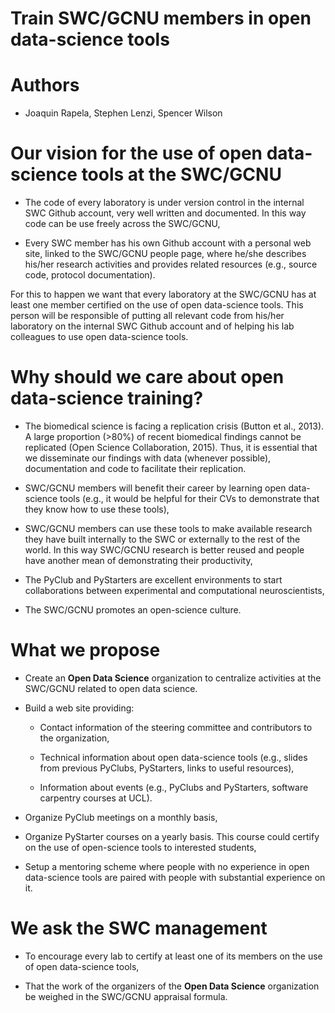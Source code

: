 Train SWC/GCNU members in open data-science tools
=================================================

# Authors

- Joaquin Rapela, Stephen Lenzi, Spencer Wilson

# Our vision for the use of open data-science tools at the SWC/GCNU

- The code of every laboratory is under version control in the internal SWC Github account, very well written and documented. In this way code can be use freely across the SWC/GCNU,

- Every SWC member has his own Github account with a personal web site, linked to the SWC/GCNU people page, where he/she describes his/her research activities and provides related resources (e.g., source code, protocol documentation).

For this to happen we want that every laboratory at the SWC/GCNU has at least one member certified on the use of open data-science tools. This person will be responsible of putting all relevant code from his/her laboratory on the internal SWC Github account and of helping his lab colleagues to use open data-science tools.

# Why should we care about open data-science training?

- The biomedical science is facing a replication crisis (Button et al., 2013). A large proportion (>80%) of recent biomedical findings cannot be replicated (Open Science Collaboration, 2015). Thus, it is essential that we disseminate our findings with data (whenever possible), documentation and code to facilitate their replication.

- SWC/GCNU members will benefit their career by learning open data-science tools (e.g., it would be helpful for their CVs to demonstrate that they know how to use these tools),

- SWC/GCNU members can use these tools to make available research they have built internally to the SWC or externally to the rest of the world. In this way SWC/GCNU research is better reused and people have another mean of demonstrating their productivity,

- The PyClub and PyStarters are excellent environments to start collaborations between experimental and computational neuroscientists,

- The SWC/GCNU promotes an open-science culture.

# What we propose

- Create an **Open Data Science** organization to centralize activities at the SWC/GCNU related to open data science. 

- Build a web site providing:

    - Contact information of the steering committee and contributors to the organization,

    - Technical information about open data-science tools (e.g., slides from previous PyClubs, PyStarters, links to useful resources),

    - Information about events (e.g., PyClubs and PyStarters, software carpentry courses at UCL).

- Organize PyClub meetings on a monthly basis,

- Organize PyStarter courses on a yearly basis. This course could certify on the use of open-science tools to interested students,

- Setup a mentoring scheme where people with no experience in open data-science tools  are paired with people with substantial experience on it.

# We ask the SWC management

- To encourage every lab to certify at least one of its members on the use of open data-science tools,

- That the work of the organizers of the **Open Data Science** organization be weighed in the SWC/GCNU appraisal formula.

